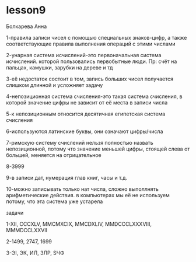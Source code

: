 # lesson9
Болкарева Анна

1-правила записи чисел с помощью специальных знаков-цифр, а также соответствующие правила выполнения операций с этими числами

2-унарная система исчислений-это первоначальная система исчислений. которой пользовались первобытные люди. Пр: счёт на пальцах, камушки, зарубки на дереве и тд

3-её недостаток состоит в том, запись больших чисел получается слишком длинной и усложняет задачу

4-непозиционная система счисления-это такая система счисления, в которой значение цифры не зависит от её места в записи числа

5-к непозиционным относится десятичная египетская система счисления

6-используются латинские буквы, они означают цифры/числа

7-римскую систему счислений нельзя полностью назвать непозиционной, потому что значение меньшей цифры, стоящей слева от большей, меняется на отрицательное

8-3999

9-в записи дат, нумерация глав книг, часы и т.д.

10-можно записывать только нат числа, сложно выполлнять арифметические действия. в компьютерах мы её не используем потому, что эта система уже устарела

задачи

1-XII, CCCXLV, MMCMXCIX, MMCDXLIV, MMDCCCLXXXVIII, MMMDCCLXXVII

2-1499, 2747, 1699

3-ЭI, ЭК, ИЛ, ЗЛР, SЧФ

